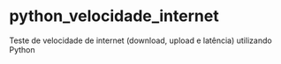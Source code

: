 # python_velocidade_internet
 Teste de velocidade de internet (download, upload e latência) utilizando Python
